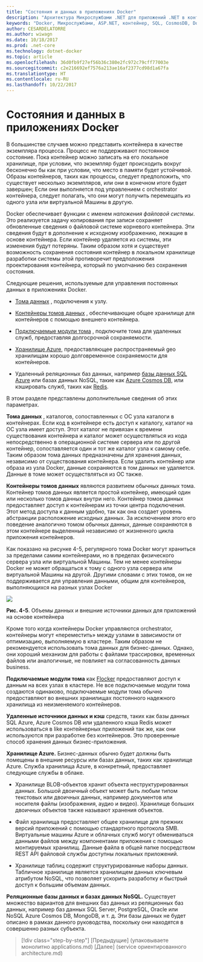 ```yaml
---
title: "Состояния и данных в приложениях Docker"
description: "Архитектура Микрослужбами .NET для приложений .NET в контейнерах | Состояния и данных в приложениях Docker"
keywords: "Docker, Микрослужбами, ASP.NET, контейнер, SQL, CosmosDB, Docker"
author: CESARDELATORRE
ms.author: wiwagn
ms.date: 10/18/2017
ms.prod: .net-core
ms.technology: dotnet-docker
ms.topic: article
ms.openlocfilehash: 36d0fb9f27ef56b36c380e2fc972c79cff77003e
ms.sourcegitcommit: c2e216692ef7576a213ae16af2377cd98d1a67fa
ms.translationtype: HT
ms.contentlocale: ru-RU
ms.lasthandoff: 10/22/2017
---
```

# <a name="state-and-data-in-docker-applications"></a>Состояния и данных в приложениях Docker

В большинстве случаев можно представить контейнера в качестве экземпляра процесса. Процесс не поддерживают постоянное состояние. Пока контейнер можно записать на его локальное хранилище, при условии, что экземпляр будет происходить вокруг бесконечно бы как при условии, что место в памяти будет устойчивой. Образы контейнеров, таких как процессы, следует предположить, что существует несколько экземпляров, или они в конечном итоге будет завершен; Если они выполняется под управлением с orchestrator контейнера, следует полагать, что они могут получить перемещать из одного узла или виртуальной Машины в другую.

Docker обеспечивает функции с именем *наложения файловой системы*. Это реализуется задачу копирования при записи сохраняет обновленные сведения о файловой системе корневого контейнера. Эти сведения будут в дополнение к исходному изображению, лежащие в основе контейнера. Если контейнер удаляется из системы, эти изменения будут потеряны. Таким образом хотя и существует возможность сохранения состояния контейнер в локальном хранилище разработки системы этой противоречит предположения проектирования контейнера, который по умолчанию без сохранения состояния.

Следующие решения, используемые для управления постоянных данных в приложениях Docker.

-   [Тома данных](https://docs.docker.com/engine/tutorials/dockervolumes/) , подключения к узлу.

-   [Контейнеры томов данных](https://docs.docker.com/engine/tutorials/dockervolumes/#creating-and-mounting-a-data-volume-container) , обеспечивающие общее хранилище для контейнеров с помощью внешнего контейнера.

-   [Подключаемые модули тома](https://docs.docker.com/engine/tutorials/dockervolumes/) , подключите тома для удаленных служб, предоставляя долгосрочной сохраняемости.

-   [Хранилище Azure](https://docs.microsoft.com/azure/storage/), предоставляющее распространяемый geo хранилищам хорошо долговременное сохраняемости для контейнеров.

-   Удаленный реляционных баз данных, например [базы данных SQL Azure](https://azure.microsoft.com/services/sql-database/) или базах данных NoSQL, такие как [Azure Cosmos DB](https://docs.microsoft.com/azure/cosmos-db/introduction), или кэшировать служб, таких как [Redis](https://redis.io/).

В этом разделе представлены дополнительные сведения об этих параметрах.

**Тома данных** , каталогов, сопоставленных с ОС узла каталоги в контейнерах. Если код в контейнере есть доступ к каталогу, каталог на ОС узла имеет доступ. Этот каталог не привязан к времени существования контейнера и каталог может осуществляться из кода непосредственно в операционной системе сервера или по другой контейнер, сопоставляется один и тот же каталог узла к самому себе. Таким образом тома данных предназначены для хранения данных, независимо от существования контейнера. Если удалить контейнер или образа из узла Docker, данные сохраняются в том данных не удаляется. Данные в томе может осуществляться из ОС также.

**Контейнеры томов данных** являются развитием обычных данных тома. Контейнер томов данных является простой контейнер, имеющий один или несколько томов данных внутри него. Контейнер томов данных предоставляет доступ к контейнерам из точки центра подключения. Этот метод доступа к данным удобно, так как она создает уровень абстракции расположение исходных данных. За исключением этого его поведение аналогично томом обычных данных, данные сохраняются в этом контейнере выделенный независимо от жизненного цикла приложения контейнеров.

Как показано на рисунке 4-5, регулярного тома Docker могут храниться за пределами самим контейнерами, но в пределах физического сервера узла или виртуальной Машины. Тем не менее контейнеры Docker не может обращаться к тому с одного узла сервера или виртуальной Машины на другой. Другими словами с этих томов, он не поддерживается для управления данными, общим для контейнеров, выполняющихся на разных узлах Docker

![](./media/image5.png)

**Рис. 4-5**. Объемы данных и внешние источники данных для приложений на основе контейнера

Кроме того когда контейнеры Docker управляются orchestrator, контейнеры могут «переместить» между узлами в зависимости от оптимизацию, выполняемую в кластере. Таким образом не рекомендуется использовать тома данных для бизнес-данных. Однако, они хороший механизм для работы с файлами трассировки, временных файлов или аналогичные, не повлияет на согласованность данных business.

**Подключаемые модули тома** как [Flocker](https://clusterhq.com/flocker/) предоставляют доступ к данным на всех узлах в кластере. Не все подключаемые модули тома создаются одинаково, подключаемые модули тома обычно предоставляют во внешних хранилищах постоянного надежного хранилища из неизменяемого контейнеров.

**Удаленные источники данных и кэш** средств, таких как базы данных SQL Azure, Azure Cosmos DB или удаленного кэша Redis может использоваться в like контейнерных приложений так же, как они используются при разработке без контейнеров. Это проверенные способ хранения данных бизнес-приложения.

**Хранилище Azure.** Бизнес-данных обычно будет должны быть помещены в внешние ресурсы или базах данных, таких как хранилище Azure. Служба хранилища Azure, в конкретный, предоставляет следующие службы в облаке.

-   Хранилище BLOB-объектов хранит объекта неструктурированных данных. Большой двоичный объект может быть любым типом текстовых или двоичных данных, например документов или носителя файлы (изображения, аудио и видео). Хранилище больших двоичных объектов также называют хранения объектов.

-   Файл хранилища предоставляет общее хранилище для прежних версий приложений с помощью стандартного протокола SMB. Виртуальные машины Azure и облачных служб могут обмениваться данными файлов между компонентами приложения с помощью монтируемых хранилищ. Данные файла в общей папке посредством REST API файловой службы доступны локальных приложений.

-   Хранилище таблиц содержит структурированные наборы данных. Табличное хранилище является хранилищем данных ключевым атрибутом NoSQL, что позволяет ускорить разработку и быстрый доступ к большим объемам данных.

**Реляционные базы данных и базах данных NoSQL.** Существует множество вариантов для внешних баз данных из реляционных баз данных, например баз данных SQL Server, PostgreSQL, Oracle или NoSQL Azure Cosmos DB, MongoDB, и т. д. Эти базы данных не будет описано в рамках данного руководства, поскольку они находятся в совершенно разных субъекта.


>[!div class="step-by-step"]
[Предыдущие] (упаковываете монолитно applications.md) [Далее] (service ориентированного architecture.md)
